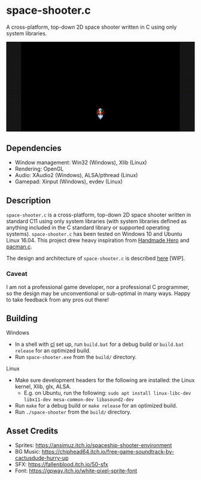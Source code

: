 space-shooter.c
===============
A cross-platform, top-down 2D space shooter written in C using only system libraries.

![gif](./space-shooter.c.gif)

Dependencies
------------
- Window management: Win32 (Windows), Xlib (Linux)
- Rendering: OpenGL
- Audio: XAudio2 (Windows), ALSA/pthread (Linux)
- Gamepad: Xinput (Windows), evdev (Linux)

Description
-----------
`space-shooter.c` is a cross-platform, top-down 2D space shooter written in standard C11 using only system libraries (with system libraries defined as anything included in the C standard library or supported operating systems). `space-shooter.c` has been tested on Windows 10 and Ubuntu Linux 16.04. This project drew heavy inspiration from [Handmade Hero](https://handmadehero.org/) and [pacman.c](https://github.com/floooh/pacman.c).

The design and architecture of `space-shooter.c` is described [here](./ARCHITECTURE.md) [WIP].

### Caveat
I am not a professional game developer, nor a professional C programmer, so the design may be unconventional or sub-optimal in many ways. Happy to take feedback from any pros out there!

Building
--------
Windows
- In a shell with [cl](https://docs.microsoft.com/en-us/cpp/build/building-on-the-command-line?view=msvc-160) set up, run `build.bat` for a debug build or `build.bat release` for an optimized build.
- Run `space-shooter.exe` from the `build/` directory.

Linux
- Make sure development headers for the following are installed: the Linux kernel, Xlib, glx, ALSA.
    - E.g. on Ubuntu, run the following: `sudo apt install linux-libc-dev libx11-dev mesa-common-dev libasound2-dev`  
- Run `make` for a debug build or `make release` for an optimized build.
- Run `./space-shooter` from the `build/` directory.

Asset Credits
-------------
- Sprites: https://ansimuz.itch.io/spaceship-shooter-environment
- BG Music: https://chiphead64.itch.io/free-game-soundtrack-by-cactusdude-hurry-up
- SFX: https://fallenblood.itch.io/50-sfx
- Font: https://gpway.itch.io/white-pixel-sprite-font

